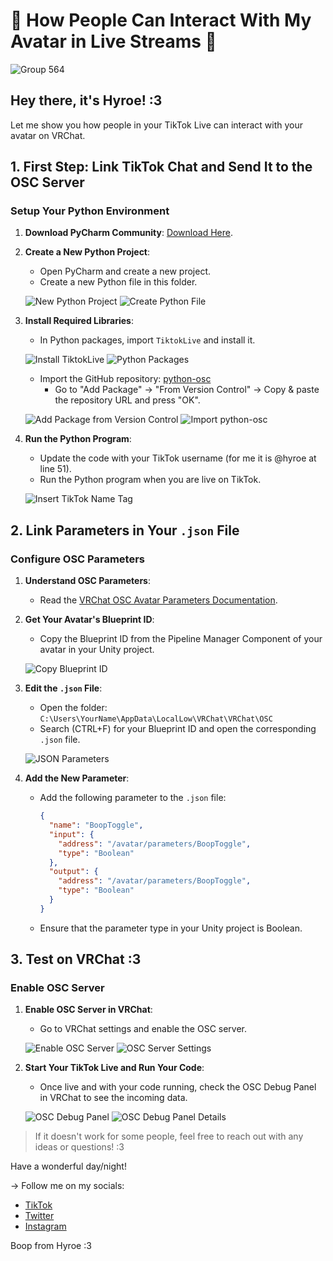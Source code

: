 # 🔴 How People Can Interact With My Avatar in Live Streams 👥

![Group 564](https://github.com/HyroeVRC/TiktokToOSC/assets/170990155/fc085160-6bb6-41eb-a3e1-0c737d851392)

## Hey there, it's Hyroe! :3

Let me show you how people in your TikTok Live can interact with your avatar on VRChat.

## 1. First Step: Link TikTok Chat and Send It to the OSC Server

### Setup Your Python Environment

1. **Download PyCharm Community**: [Download Here](https://www.jetbrains.com/pycharm/download/download-thanks.html?platform=windows&code=PCC).

2. **Create a New Python Project**:
   - Open PyCharm and create a new project.
   - Create a new Python file in this folder.

   ![New Python Project](https://github.com/HyroeVRC/TiktokToOSC/assets/170990155/983f4efb-e8aa-4b4a-a22f-8c6d1c4c356b)
   ![Create Python File](https://github.com/HyroeVRC/TiktokToOSC/assets/170990155/e8fccf90-bea9-4789-bfa1-5dd68f568ac3)

3. **Install Required Libraries**:
   - In Python packages, import `TiktokLive` and install it.

   ![Install TiktokLive](https://github.com/HyroeVRC/TiktokToOSC/assets/170990155/4597f5a0-6f6a-447b-8261-60fee8fabf33)
   ![Python Packages](https://github.com/HyroeVRC/TiktokToOSC/assets/170990155/70d99656-a8be-43d9-b0ac-42cd85861908)

   - Import the GitHub repository: [python-osc](https://github.com/attwad/python-osc)
     - Go to "Add Package" → "From Version Control" → Copy & paste the repository URL and press "OK".

   ![Add Package from Version Control](https://github.com/HyroeVRC/TiktokToOSC/assets/170990155/c7d4fa9b-0182-4f69-a528-291f2a9bcf48)
   ![Import python-osc](https://github.com/HyroeVRC/TiktokToOSC/assets/170990155/3a1c149f-da94-4813-a915-6bd088551d52)

4. **Run the Python Program**:
   - Update the code with your TikTok username (for me it is @hyroe at line 51).
   - Run the Python program when you are live on TikTok.

   ![Insert TikTok Name Tag](https://github.com/HyroeVRC/TiktokToOSC/assets/170990155/100a0e86-8733-46ae-927f-052b550b4581)

## 2. Link Parameters in Your `.json` File

### Configure OSC Parameters

1. **Understand OSC Parameters**:
   - Read the [VRChat OSC Avatar Parameters Documentation](https://docs.vrchat.com/docs/osc-avatar-parameters).

2. **Get Your Avatar's Blueprint ID**:
   - Copy the Blueprint ID from the Pipeline Manager Component of your avatar in your Unity project.

   ![Copy Blueprint ID](https://github.com/HyroeVRC/TiktokToOSC/assets/170990155/24a76fe5-8c09-4d54-9ab6-4e35a7a5a23b)

3. **Edit the `.json` File**:
   - Open the folder: `C:\Users\YourName\AppData\LocalLow\VRChat\VRChat\OSC`
   - Search (CTRL+F) for your Blueprint ID and open the corresponding `.json` file.

   ![JSON Parameters](https://github.com/HyroeVRC/TiktokToOSC/assets/170990155/aeea7185-e6a8-48ce-b9f0-ce510e7440cb)

4. **Add the New Parameter**:
   - Add the following parameter to the `.json` file:
     ```json
     {
       "name": "BoopToggle",
       "input": {
         "address": "/avatar/parameters/BoopToggle",
         "type": "Boolean"
       },
       "output": {
         "address": "/avatar/parameters/BoopToggle",
         "type": "Boolean"
       }
     }
     ```
   - Ensure that the parameter type in your Unity project is Boolean.

## 3. Test on VRChat :3

### Enable OSC Server

1. **Enable OSC Server in VRChat**:
   - Go to VRChat settings and enable the OSC server.

   ![Enable OSC Server](https://github.com/HyroeVRC/TiktokToOSC/assets/170990155/3411ea1b-76cd-4bc1-b9fe-a91c14ae7df7)
   ![OSC Server Settings](https://github.com/HyroeVRC/TiktokToOSC/assets/170990155/78359d0e-7062-4bb9-b16a-b3816f448580)

2. **Start Your TikTok Live and Run Your Code**:
   - Once live and with your code running, check the OSC Debug Panel in VRChat to see the incoming data.

   ![OSC Debug Panel](https://github.com/HyroeVRC/TiktokToOSC/assets/170990155/5b4cf95a-1ff3-4b30-a78a-72b157a58a08)
   ![OSC Debug Panel Details](https://github.com/HyroeVRC/TiktokToOSC/assets/170990155/9524090b-ffe9-4c01-90c9-57908f367a52)

> If it doesn't work for some people, feel free to reach out with any ideas or questions! :3

Have a wonderful day/night!

→ Follow me on my socials:
- [TikTok](https://www.tiktok.com/@hyroe)
- [Twitter](https://x.com/_Hyroe_)
- [Instagram](https://www.instagram.com/hyroevr/)

Boop from Hyroe :3
